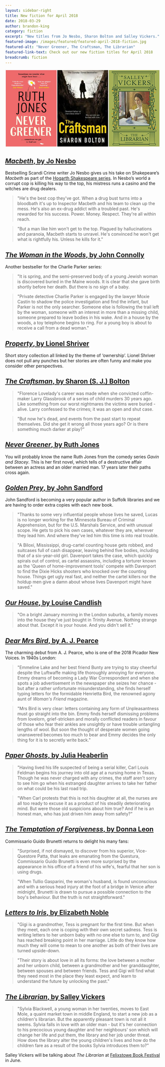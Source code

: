 ```yaml
---
layout: sidebar-right
title: New fiction for April 2018
date: 2018-03-29
author: brandon-king
category: fiction
excerpt: "New titles from Jo Nesbo, Sharon Bolton and Salley Vickers."
featured-image: /images/featured/featured-april-2018-fiction.jpg
featured-alt: "Never Greener, The Craftsman, The Librarian"
featured-link-text: Check out our new fiction titles for April 2018
breadcrumb: fiction
---
```


![Never Greener, The Craftsman, The Librarian](/images/featured/featured-april-2018-fiction.jpg)

## [<cite>Macbeth</cite>, by Jo Nesbo](https://suffolk.spydus.co.uk/cgi-bin/spydus.exe/ENQ/OPAC/BIBENQ?BRN=2352814)

Bestselling Scandi Crime writer Jo Nesbo gives us his take on Shakepeare’s <cite>Macbeth</cite> as part of the [Hogarth Shakespeare series](/new-suggestions/articles/hogarth-shakespeare-project/). In Nesbo’s world a corrupt cop is killing his way to the top, his mistress runs a casino and the witches are drug dealers.

> "He's the best cop they've got. When a drug bust turns into a bloodbath it's up to Inspector Macbeth and his team to clean up the mess. He's also an ex-drug addict with a troubled past. He's rewarded for his success. Power. Money. Respect. They're all within reach.

> "But a man like him won't get to the top. Plagued by hallucinations and paranoia, Macbeth starts to unravel. He's convinced he won't get what is rightfully his. Unless he kills for it."

## [<cite>The Woman in the Woods</cite>, by John Connolly](https://suffolk.spydus.co.uk/cgi-bin/spydus.exe/ENQ/OPAC/BIBENQ?BRN=2349540)

Another bestseller for the Charlie Parker series:

> "It is spring, and the semi-preserved body of a young Jewish woman is discovered buried in the Maine woods. It is clear that she gave birth shortly before her death. But there is no sign of a baby.

> "Private detective Charlie Parker is engaged by the lawyer Moxie Castin to shadow the police investigation and find the infant, but Parker is not the only searcher. Someone else is following the trail left by the woman, someone with an interest in more than a missing child, someone prepared to leave bodies in his wake. And in a house by the woods, a toy telephone begins to ring. For a young boy is about to receive a call from a dead woman."

## [<cite>Property</cite>, by Lionel Shriver](https://suffolk.spydus.co.uk/cgi-bin/spydus.exe/ENQ/OPAC/BIBENQ?BRN=2352665)

Short story collection all linked by the theme of ‘ownership’. Lionel Shriver does not pull any punches but her stories are often funny and make you consider other perspectives.

## [<cite>The Craftsman</cite>, by Sharon (S. J.) Bolton](https://suffolk.spydus.co.uk/cgi-bin/spydus.exe/ENQ/OPAC/BIBENQ?BRN=2351366)

> "Florence Lovelady's career was made when she convicted coffin-maker Larry Glassbrook of a series of child murders 30 years ago. Like something from our worst nightmares the victims were buried - alive. Larry confessed to the crimes; it was an open and shut case.

> "But now he's dead, and events from the past start to repeat themselves. Did she get it wrong all those years ago? Or is there something much darker at play?"

## [<cite>Never Greener</cite>, by Ruth Jones](https://suffolk.spydus.co.uk/cgi-bin/spydus.exe/ENQ/OPAC/BIBENQ?BRN=2320466)

You will probably know the name Ruth Jones from the comedy series <cite>Gavin and Stacey</cite>. This is her first novel, which tells of a destructive affair between an actress and an older married man. 17 years later their paths cross again.

## [<cite>Golden Prey</cite>, by John Sandford](https://suffolk.spydus.co.uk/cgi-bin/spydus.exe/ENQ/OPAC/BIBENQ?BRN=2351379)

John Sandford is becoming a very popular author in Suffolk libraries and we are having to order extra copies with each new book.

> "Thanks to some very influential people whose lives he saved, Lucas is no longer working for the Minnesota Bureau of Criminal Apprehension, but for the U.S. Marshals Service, and with unusual scope. He gets to pick his own cases, whatever they are, wherever they lead him. And where they've led him this time is into real trouble.

> "A Biloxi, Mississippi, drug-cartel counting house gets robbed, and suitcases full of cash disappear, leaving behind five bodies, including that of a six-year-old girl. Davenport takes the case, which quickly spirals out of control, as cartel assassins, including a torturer known as the 'Queen of home-improvement tools' compete with Davenport to find the Dixie Hicks shooters who knocked over the counting house. Things get ugly real fast, and neither the cartel killers nor the holdup men give a damn about whose lives Davenport might have saved."

## [<cite>Our House</cite>, by Louise Candlish](https://suffolk.spydus.co.uk/cgi-bin/spydus.exe/ENQ/OPAC/BIBENQ?BRN=2350233)

> "On a bright January morning in the London suburbs, a family moves into the house they've just bought in Trinity Avenue. Nothing strange about that. Except it is your house. And you didn't sell it."

## [<cite>Dear Mrs Bird</cite>, by A. J. Pearce](https://suffolk.spydus.co.uk/cgi-bin/spydus.exe/ENQ/OPAC/BIBENQ?BRN=2352787)

The charming debut from A. J. Pearce, who is one of the 2018 Picador New Voices. In 1940s London:

> "Emmeline Lake and her best friend Bunty are trying to stay cheerful despite the Luftwaffe making life thoroughly annoying for everyone. Emmy dreams of becoming a Lady War Correspondent and when she spots a job advertisement in the newspaper she seizes her chance - but after a rather unfortunate misunderstanding, she finds herself typing letters for the formidable Henrietta Bird, the renowned agony aunt of <cite>Woman's Friend</cite> magazine.

> "Mrs Bird is very clear: letters containing any form of Unpleasantness must go straight into the bin. Emmy finds herself dismissing problems from lovelorn, grief-stricken and morally conflicted readers in favour of those who fear their ankles are unsightly or have trouble untangling lengths of wool. But soon the thought of desperate women going unanswered becomes too much to bear and Emmy decides the only thing for it is to secretly write back."

## [<cite>Paper Ghosts</cite>, by Julia Heaberlin](https://suffolk.spydus.co.uk/cgi-bin/spydus.exe/ENQ/OPAC/BIBENQ?BRN=2352704)

> "Having lived his life suspected of being a serial killer, Carl Louis Feldman begins his journey into old age at a nursing home in Texas. Though he was never charged with any crimes, the staff aren't sorry to see him go when his estranged daughter arrives to take her father on what could be his last road trip.

> "When Carl protests that this is not his daughter at all, the nurses are all too ready to excuse it as a product of his steadily deteriorating mind. But were those old suspicions about him true? And if he is an honest man, who has just driven him away from safety?"

## [<cite>The Temptation of Forgiveness</cite>, by Donna Leon](https://suffolk.spydus.co.uk/cgi-bin/spydus.exe/ENQ/OPAC/BIBENQ?BRN=2352868)

Commissario Guido Brunetti returns to delight his many fans:

> "Surprised, if not dismayed, to discover from his superior, Vice-Questore Patta, that leaks are emanating from the Questura, Commissario Guido Brunetti is even more surprised by the appearance in his office of a friend of his wife's, fearful that her son is using drugs.

> "When Tullio Gasparini, the woman's husband, is found unconscious and with a serious head injury at the foot of a bridge in Venice after midnight, Brunetti is drawn to pursue a possible connection to the boy's behaviour. But the truth is not straightforward."

## [<cite>Letters to Iris</cite>, by Elizabeth Noble](https://suffolk.spydus.co.uk/cgi-bin/spydus.exe/ENQ/OPAC/BIBENQ?BRN=2352705)

> "Gigi is a grandmother, Tess is pregnant for the first time. But when they meet, each one is coping with their own secret sadness. Tess is writing letters to her unborn baby with no one else to turn to, and Gigi has reached breaking point in her marriage. Little do they know how much they will come to mean to one another as both of their lives are turned upside-down.

> "Their story is about love in all its forms: the love between a mother and her unborn child, between a grandmother and her granddaughter, between spouses and between friends. Tess and Gigi will find what they need most in the place they least expect, and learn to understand the future by unlocking the past."

## [<cite>The Librarian</cite>, by Salley Vickers](https://suffolk.spydus.co.uk/cgi-bin/spydus.exe/ENQ/OPAC/BIBENQ?BRN=2353564)

> "Sylvia Blackwell, a young woman in her twenties, moves to East Mole, a quaint market town in middle England, to start a new job as a children's librarian. But the apparently pleasant town is not all it seems. Sylvia falls in love with an older man - but it's her connection to his precocious young daughter and her neighbours' son which will change her life and put them, the library and her job under threat. How does the library alter the young children's lives and how do the children fare as a result of the books Sylvia introduces them to?"

Salley Vickers will be talking about <cite>The Librarian</cite> at [Felixstowe Book Festival](https://felixstowebookfestival.co.uk/events) in June.
